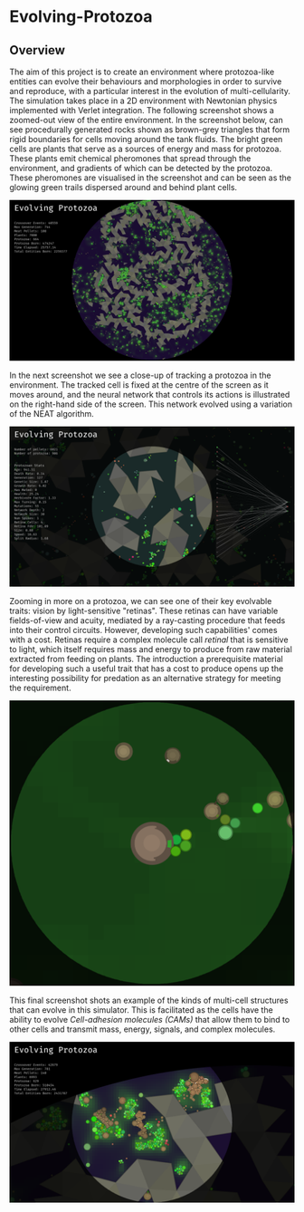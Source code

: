 # Evolving-Protozoa

## Overview

The aim of this project is to create an environment where protozoa-like entities can evolve their behaviours
and morphologies in order to survive and reproduce, with a particular interest in the evolution of multi-cellularity. 
The simulation takes place in a 2D environment with Newtonian physics implemented with Verlet integration. 
The following screenshot shows a zoomed-out view of the entire environment. 
In the screenshot below, can see procedurally generated rocks shown as brown-grey triangles that form rigid 
boundaries for cells moving around the tank fluids. The bright green cells are plants that serve as a sources 
of energy and mass for protozoa. 
These plants emit chemical pheromones that spread through the environment, 
and gradients of which can be detected by the protozoa. 
These pheromones are visualised in the screenshot and can be seen as the glowing green trails dispersed 
around and behind plant cells.

![png](/screenshots/tank_full_view.png)

In the next screenshot we see a close-up of tracking a protozoa in the environment. 
The tracked cell is fixed at the centre of the screen as it moves around, and the neural network that controls 
its actions is illustrated on the right-hand side of the screen. 
This network evolved using a variation of the NEAT algorithm.

![png](/screenshots/tank.png)

Zooming in more on a protozoa, we can see one of their key evolvable traits: vision by light-sensitive "retinas". 
These retinas can have variable fields-of-view and acuity, mediated by a ray-casting procedure that feeds into their 
control circuits. However, developing such capabilities' comes with a cost. Retinas require a complex molecule call 
_retinal_ that is sensitive to light, which itself requires mass and energy to produce from raw material extracted
from feeding on plants. The introduction a prerequisite material for developing such a useful trait that has a cost
to produce opens up the interesting possibility for predation as an alternative strategy for meeting the requirement.

![png](/screenshots/retina_example.png)

This final screenshot shots an example of the kinds of multi-cell structures that can evolve in this simulator.
This is facilitated as the cells have the ability to evolve _Cell-adhesion molecules (CAMs)_ 
that allow them to bind to other cells and transmit mass, energy, signals, and complex molecules.

![png](/screenshots/evolved_multicells2.png)

